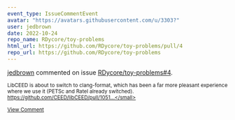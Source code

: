 ```yaml
---
event_type: IssueCommentEvent
avatar: "https://avatars.githubusercontent.com/u/3303?"
user: jedbrown
date: 2022-10-24
repo_name: RDycore/toy-problems
html_url: https://github.com/RDycore/toy-problems/pull/4
repo_url: https://github.com/RDycore/toy-problems
---
```


<a href='https://github.com/jedbrown' target='_blank'>jedbrown</a> commented on issue <a href='https://github.com/RDycore/toy-problems/pull/4' target='_blank'>RDycore/toy-problems#4</a>.

<small>LibCEED is about to switch to clang-format, which has been a far more pleasant experience where we use it (PETSc and Ratel already switched). https://github.com/CEED/libCEED/pull/1051...</small>

<a href='https://github.com/RDycore/toy-problems/pull/4' target='_blank'>View Comment</a>